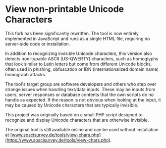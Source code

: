 # View non-printable Unicode Characters

This fork has been significantly rewritten. The tool is now entirely implemented in JavaScript and runs as a single HTML file, requiring no server-side code or installation.

In addition to recognizing invisible Unicode characters, this version also detects non-typable ASCII (US-QWERTY) characters, such as homoglyphs that look similar to Latin letters but come from different Unicode blocks, often used in phishing, obfuscation or IDN (internationalized domain name) homograph attacks.

The tool's target group are software developers and others who step over strange issues when handling text/data inputs. These may be inputs from users, server responses or database contents that the own scripts do no handle as expected. If the reason is not obvious when looking at the input, it may be caused by Unicode characters that are typically invisible.

This project was originally based on a small PHP script designed to recognize and display Unicode characters that are otherwise invisible.

The original tool is still available online and can be used without installation at [www.soscisurvey.de/tools/view-chars.php](https://www.soscisurvey.de/tools/view-chars.php).